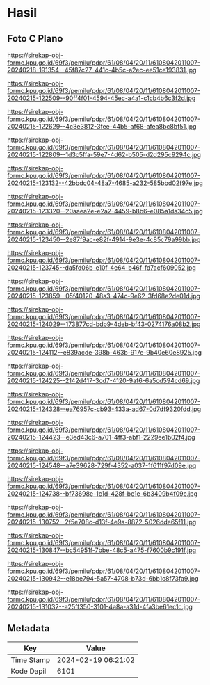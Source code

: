 # Hasil

## Foto C Plano

https://sirekap-obj-formc.kpu.go.id/69f3/pemilu/pdpr/61/08/04/20/11/6108042011007-20240218-191354--45f87c27-441c-4b5c-a2ec-ee51ce193831.jpg

https://sirekap-obj-formc.kpu.go.id/69f3/pemilu/pdpr/61/08/04/20/11/6108042011007-20240215-122509--90ff4f01-4594-45ec-a4a1-c1cb4b6c3f2d.jpg

https://sirekap-obj-formc.kpu.go.id/69f3/pemilu/pdpr/61/08/04/20/11/6108042011007-20240215-122629--4c3e3812-3fee-44b5-af68-afea8bc8bf51.jpg

https://sirekap-obj-formc.kpu.go.id/69f3/pemilu/pdpr/61/08/04/20/11/6108042011007-20240215-122809--1d3c5ffa-59e7-4d62-b505-d2d295c9294c.jpg

https://sirekap-obj-formc.kpu.go.id/69f3/pemilu/pdpr/61/08/04/20/11/6108042011007-20240215-123132--42bbdc04-48a7-4685-a232-585bbd02f97e.jpg

https://sirekap-obj-formc.kpu.go.id/69f3/pemilu/pdpr/61/08/04/20/11/6108042011007-20240215-123320--20aaea2e-e2a2-4459-b8b6-e085a1da34c5.jpg

https://sirekap-obj-formc.kpu.go.id/69f3/pemilu/pdpr/61/08/04/20/11/6108042011007-20240215-123450--2e87f9ac-e82f-4914-9e3e-4c85c79a99bb.jpg

https://sirekap-obj-formc.kpu.go.id/69f3/pemilu/pdpr/61/08/04/20/11/6108042011007-20240215-123745--da5fd06b-e10f-4e64-b46f-fd7acf609052.jpg

https://sirekap-obj-formc.kpu.go.id/69f3/pemilu/pdpr/61/08/04/20/11/6108042011007-20240215-123859--05f40120-48a3-474c-9e62-3fd68e2de01d.jpg

https://sirekap-obj-formc.kpu.go.id/69f3/pemilu/pdpr/61/08/04/20/11/6108042011007-20240215-124029--173877cd-bdb9-4deb-bf43-0274176a08b2.jpg

https://sirekap-obj-formc.kpu.go.id/69f3/pemilu/pdpr/61/08/04/20/11/6108042011007-20240215-124112--e839acde-398b-463b-917e-9b40e60e8925.jpg

https://sirekap-obj-formc.kpu.go.id/69f3/pemilu/pdpr/61/08/04/20/11/6108042011007-20240215-124225--2142d417-3cd7-4120-9af6-6a5cd594cd69.jpg

https://sirekap-obj-formc.kpu.go.id/69f3/pemilu/pdpr/61/08/04/20/11/6108042011007-20240215-124328--ea76957c-cb93-433a-ad67-0d7df9320fdd.jpg

https://sirekap-obj-formc.kpu.go.id/69f3/pemilu/pdpr/61/08/04/20/11/6108042011007-20240215-124423--e3ed43c6-a701-4ff3-abf1-2229ee1b02f4.jpg

https://sirekap-obj-formc.kpu.go.id/69f3/pemilu/pdpr/61/08/04/20/11/6108042011007-20240215-124548--a7e39628-729f-4352-a037-1f611f97d09e.jpg

https://sirekap-obj-formc.kpu.go.id/69f3/pemilu/pdpr/61/08/04/20/11/6108042011007-20240215-124738--bf73698e-1c1d-428f-be1e-6b3409b4f09c.jpg

https://sirekap-obj-formc.kpu.go.id/69f3/pemilu/pdpr/61/08/04/20/11/6108042011007-20240215-130752--2f5e708c-d13f-4e9a-8872-5026dde65f11.jpg

https://sirekap-obj-formc.kpu.go.id/69f3/pemilu/pdpr/61/08/04/20/11/6108042011007-20240215-130847--bc54951f-7bbe-48c5-a475-f7600b9c191f.jpg

https://sirekap-obj-formc.kpu.go.id/69f3/pemilu/pdpr/61/08/04/20/11/6108042011007-20240215-130942--e18be794-5a57-4708-b73d-6bb1c8f73fa9.jpg

https://sirekap-obj-formc.kpu.go.id/69f3/pemilu/pdpr/61/08/04/20/11/6108042011007-20240215-131032--a25ff350-3101-4a8a-a31d-4fa3be61ec1c.jpg


## Metadata

| Key        | Value               |
| ---------- | ------------------- |
| Time Stamp | 2024-02-19 06:21:02 |
| Kode Dapil | 6101                |



